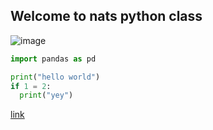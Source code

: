 ## Welcome to nats python class


![image](https://user-images.githubusercontent.com/86410932/167452386-5bb461db-03bc-4048-aefa-b960f0bceead.png)

```python
import pandas as pd

print("hello world")
if 1 = 2:
  print("yey")

```


[link](https://www.google.com/)
